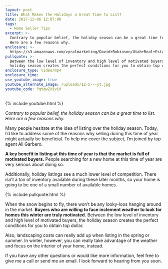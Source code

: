 ```yaml
---
layout: post
title: What Makes the Holidays a Great Time to List?
date: 2017-12-06 12:07:00
tags:
  - Home Seller Tips
excerpt: >-
  Contrary to popular belief, the holiday season can be a great time to list.
  Here are a few reasons why.
enclosure: >-
  https://s3.amazonaws.com/vyralmarketing/David+Robinson/Utah+Real+Estate+Agent+Don't+wait+until+spring+to+list+your+home.mp4
pullquote: >-
  Between the low level of inventory and high level of motivated buyers, the
  holiday season creates the perfect conditions for you to obtain top dollar.
enclosure_type: video/mp4
enclosure_time:
use_youtube_image: true
youtube_alternate_image: /uploads/12-5---yt.jpg
youtube_code: PqtqwZXivi0
---
```



{% include youtube.html %}

*Contrary to popular belief, the holiday season can be a great time to list. Here are a few reasons why.*

Many people hesitate at the idea of listing over the holiday season. Today, I’d like to address some of the reasons why selling during this time of year might actually be beneficial. To help me cover the subject, I’m joined by top agent Ali Garbero.

**A key benefit in listing at this time of year is that the market is full of motivated buyers.** People searching for a new home at this time of year are very serious about doing so.

Additionally, holiday listings see a much lower level of competition. There isn’t a ton of inventory available during these later months, so your home is going to be one of a small number of available homes.

{% include pullquote.html %}

When the snow begins to fly, there won’t be any looky-loos hanging around in the market. **Buyers who are willing to face inclement weather to look for homes this winter are truly motivated.** Between the low level of inventory and high level of motivated buyers, the holiday season creates the perfect conditions for you to obtain top dollar.

Also, landscaping costs can really add up when listing in the spring or summer. In winter, however, you can really take advantage of the weather and focus on the interior of your home, instead.

If you have any other questions or would like more information, feel free to give me a call or send me an email. I look forward to hearing from you soon.<br>